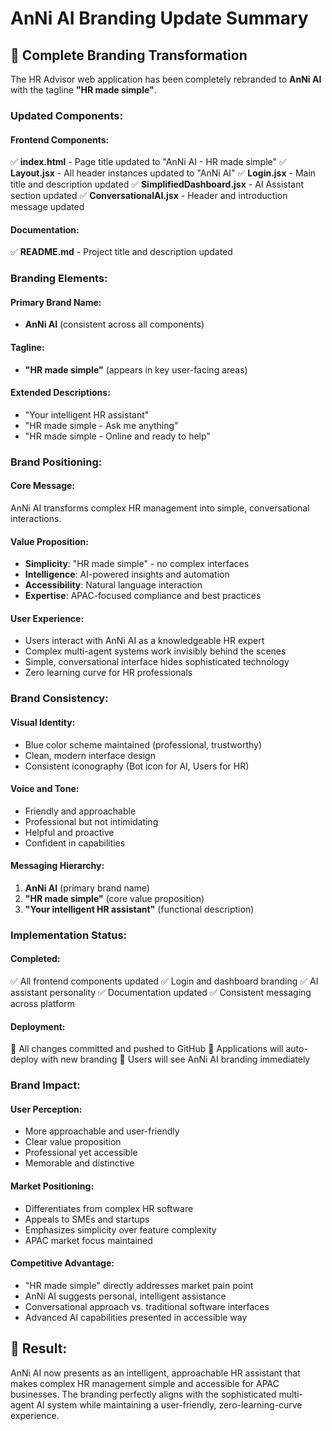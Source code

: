 # AnNi AI Branding Update Summary

## 🎨 **Complete Branding Transformation**

The HR Advisor web application has been completely rebranded to **AnNi AI** with the tagline **"HR made simple"**.

### **Updated Components:**

#### **Frontend Components:**
✅ **index.html** - Page title updated to "AnNi AI - HR made simple"
✅ **Layout.jsx** - All header instances updated to "AnNi AI"
✅ **Login.jsx** - Main title and description updated
✅ **SimplifiedDashboard.jsx** - AI Assistant section updated
✅ **ConversationalAI.jsx** - Header and introduction message updated

#### **Documentation:**
✅ **README.md** - Project title and description updated

### **Branding Elements:**

#### **Primary Brand Name:**
- **AnNi AI** (consistent across all components)

#### **Tagline:**
- **"HR made simple"** (appears in key user-facing areas)

#### **Extended Descriptions:**
- "Your intelligent HR assistant"
- "HR made simple - Ask me anything"
- "HR made simple - Online and ready to help"

### **Brand Positioning:**

#### **Core Message:**
AnNi AI transforms complex HR management into simple, conversational interactions.

#### **Value Proposition:**
- **Simplicity**: "HR made simple" - no complex interfaces
- **Intelligence**: AI-powered insights and automation
- **Accessibility**: Natural language interaction
- **Expertise**: APAC-focused compliance and best practices

#### **User Experience:**
- Users interact with AnNi AI as a knowledgeable HR expert
- Complex multi-agent systems work invisibly behind the scenes
- Simple, conversational interface hides sophisticated technology
- Zero learning curve for HR professionals

### **Brand Consistency:**

#### **Visual Identity:**
- Blue color scheme maintained (professional, trustworthy)
- Clean, modern interface design
- Consistent iconography (Bot icon for AI, Users for HR)

#### **Voice and Tone:**
- Friendly and approachable
- Professional but not intimidating
- Helpful and proactive
- Confident in capabilities

#### **Messaging Hierarchy:**
1. **AnNi AI** (primary brand name)
2. **"HR made simple"** (core value proposition)
3. **"Your intelligent HR assistant"** (functional description)

### **Implementation Status:**

#### **Completed:**
✅ All frontend components updated
✅ Login and dashboard branding
✅ AI assistant personality
✅ Documentation updated
✅ Consistent messaging across platform

#### **Deployment:**
🚀 All changes committed and pushed to GitHub
🚀 Applications will auto-deploy with new branding
🚀 Users will see AnNi AI branding immediately

### **Brand Impact:**

#### **User Perception:**
- More approachable and user-friendly
- Clear value proposition
- Professional yet accessible
- Memorable and distinctive

#### **Market Positioning:**
- Differentiates from complex HR software
- Appeals to SMEs and startups
- Emphasizes simplicity over feature complexity
- APAC market focus maintained

#### **Competitive Advantage:**
- "HR made simple" directly addresses market pain point
- AnNi AI suggests personal, intelligent assistance
- Conversational approach vs. traditional software interfaces
- Advanced AI capabilities presented in accessible way

## 🎯 **Result:**

AnNi AI now presents as an intelligent, approachable HR assistant that makes complex HR management simple and accessible for APAC businesses. The branding perfectly aligns with the sophisticated multi-agent AI system while maintaining a user-friendly, zero-learning-curve experience.


